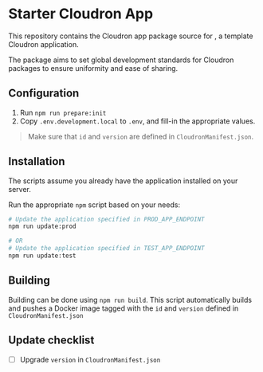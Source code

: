 # Starter Cloudron App

<!-- This is the place for the description of your application. It's usage, description, and potential dependencies. -->

This repository contains the Cloudron app package source for <Project>, a template Cloudron application.

The package aims to set global development standards for Cloudron packages to ensure uniformity and ease of sharing.

## Configuration

1. Run `npm run prepare:init`
1. Copy `.env.development.local` to `.env`, and fill-in the appropriate values.

> Make sure that `id` and `version` are defined in `CloudronManifest.json`.

## Installation

The scripts assume you already have the application installed on your server.

Run the appropriate `npm` script based on your needs:

```bash
# Update the application specified in PROD_APP_ENDPOINT
npm run update:prod

# OR
# Update the application specified in TEST_APP_ENDPOINT
npm run update:test
```

## Building

Building can be done using `npm run build`.
This script automatically builds and pushes a Docker image tagged with the `id` and `version` defined in `CloudronManifest.json`

## Update checklist

<!-- You can add various tasks that need to be done before updating an application. -->

- [ ] Upgrade `version` in `CloudronManifest.json`

